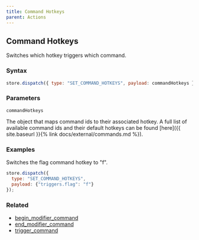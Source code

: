 ```yaml
---
title: Command Hotkeys
parent: Actions
---
```


## Command Hotkeys

Switches which hotkey triggers which command.

### Syntax

```js
store.dispatch({ type: "SET_COMMAND_HOTKEYS", payload: commandHotkeys });
```

### Parameters

`commandHotkeys`

The object that maps command ids to their associated hotkey. A full list of available command ids and their default hotkeys can be found [here]({{ site.baseurl }}{% link docs/external/commands.md %}).

### Examples

Switches the flag command hotkey to "f".

```js
store.dispatch({
  type: "SET_COMMAND_HOTKEYS",
  payload: {"triggers.flag": "f"}
});
```

### Related

- [begin_modifier_command](./begin_modifier_command.md)
- [end_modifier_command](./end_modifier_command.md)
- [trigger_command](./trigger_command.md)